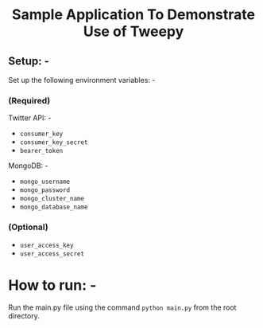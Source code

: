<h1 align="center">Sample Application To Demonstrate Use of Tweepy</h1>

## Setup: -

Set up the following environment variables: -

### (Required)

Twitter API: -
<ul>
<li><code>consumer_key</code></li>
<li><code>consumer_key_secret</code></li>
<li><code>bearer_token</code></li>
</ul>

MongoDB: -
<ul>
<li><code>mongo_username</code></li>
<li><code>mongo_password</code></li>
<li><code>mongo_cluster_name</code></li>
<li><code>mongo_database_name</code></li>
</ul>

### (Optional)

<ul>
<li><code>user_access_key</code></li>
<li><code>user_access_secret</code></li>
</ul>

# How to run: -

Run the main.py file using the command `python main.py` from the root directory.